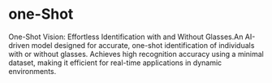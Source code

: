 # one-Shot
One-Shot Vision: Effortless Identification with and Without Glasses.An AI-driven model designed for accurate, one-shot identification of individuals with or without glasses. Achieves high recognition accuracy using a minimal dataset, making it efficient for real-time applications in dynamic environments.
